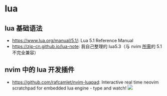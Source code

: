 # lua

## lua 基础语法

* <https://www.lua.org/manual/5.1/>: Lua 5.1 Reference Manual
* <https://zjp-cn.github.io/lua-note>: 我自己整理的 lua5.3（与 nvim [所需][why-lua5.1]的 5.1 不完全兼容）

[why-lua5.1]: https://github.com/neovim/neovim/wiki/FAQ#why-lua-51-instead-of-lua-53

## nvim 中的 lua 开发插件

* <https://github.com/rafcamlet/nvim-luapad>: Interactive real time neovim scratchpad for embedded lua engine - type and watch! ![](https://github.com/rafcamlet/nvim-luapad/raw/master/gifs/luapad_colors.gif)
